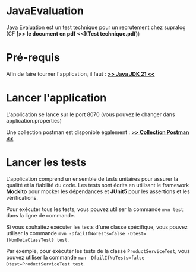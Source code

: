 # JavaEvaluation
Java Evaluation est un test technique pour un recrutement chez supralog (CF **[>> le document en pdf <<](Test technique.pdf)**)

Pré-requis
==========

Afin de faire tourner l'application, il faut : 
**[>> Java JDK 21 <<](https://www.oracle.com/fr/java/technologies/downloads/#java21)**

Lancer l'application
====================
L'application se lance sur le port 8070 (vous pouvez le changer dans application.properties)

Une collection postman est disponible également : **[>> Collection Postman <<](./src/main/resources/postman/supralog.postman_collection.json)**

Lancer les tests
=============
L'application comprend un ensemble de tests unitaires pour assurer la qualité et la fiabilité du code. Les tests sont écrits en utilisant le framework **Mockito** pour mocker les dépendances et **JUnit5** pour les assertions et les vérifications. 

Pour exécuter tous les tests, vous pouvez utiliser la commande `mvn test` dans la ligne de commande.

Si vous souhaitez exécuter les tests d'une classe spécifique, vous pouvez utiliser la commande `mvn -DfailIfNoTests=false -Dtest={NomDeLaClassTest} test`. 

Par exemple, pour exécuter les tests de la classe `ProductServiceTest`, vous pouvez utiliser la commande `mvn -DfailIfNoTests=false -Dtest=ProductServiceTest test`.